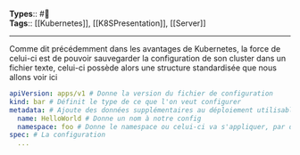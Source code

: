 **Types**:: #🌲  
**Tags**:: [[Kubernetes]], [[K8SPresentation]], [[Server]]

---

Comme dit précédemment dans les avantages de Kubernetes, la force de celui-ci est de pouvoir sauvegarder la configuration de son cluster dans un fichier texte, celui-ci possède alors une structure standardisée que nous allons voir ici

```yaml
apiVersion: apps/v1 # Donne la version du fichier de configuration
kind: bar # Définit le type de ce que l'on veut configurer
metadata: # Ajoute des données supplémentaires au déploiement utilisable par d'autres applications / kubernetes, des métadonées quoi 😁
  name: HelloWorld # Donne un nom à notre config
  namespace: foo # Donne le namespace ou celui-ci va s'appliquer, par defaut kubernets le met dans le namespasce `default`
spec: # La configuration
  ...
```
